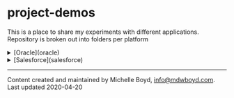 # project-demos

This is a place to share my experiments with different applications.  Repository is broken out into folders per platform

<details>
<summary>[Oracle](oracle)</summary>

**Demo Survey**
* A little survey built in Oracle Apex, with custom PL/SQL to handle survey questions, responses, and reporting.  Survey is based on the questions from Monty Python and the Holy Grail, and including the New Mexico state question ["Red or Green?"](https://www.sos.state.nm.us/about-new-mexico/state-question/).

    Green chiles are best by the way  :)
</details>

<details>
<summary>[Salesforce](salesforce)</summary>

**Love's Demo**
* A sample SFDC project to compare fuel prices between several Love's Travel Stops locations, and nearby competitors, prior to joining the company in 2017.  The developer org no longer exists; the documentation is included to show how I organize and work Salesforce projects.
</details>


***
Content created and maintained by Michelle Boyd, info@mdwboyd.com.  Last updated 2020-04-20